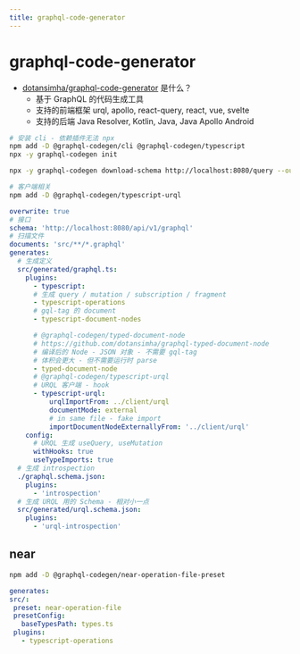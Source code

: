 ```yaml
---
title: graphql-code-generator
---
```


# graphql-code-generator

- [dotansimha/graphql-code-generator](https://github.com/dotansimha/graphql-code-generator) 是什么？
  - 基于 GraphQL 的代码生成工具
  - 支持的前端框架 urql, apollo, react-query, react, vue, svelte
  - 支持的后端 Java Resolver, Kotlin, Java, Java Apollo Android

```bash
# 安装 cli - 依赖插件无法 npx
npm add -D @graphql-codegen/cli @graphql-codegen/typescript
npx -y graphql-codegen init

npx -y graphql-codegen download-schema http://localhost:8080/query --output schema.json

# 客户端相关
npm add -D @graphql-codegen/typescript-urql
```

```yaml
overwrite: true
# 接口
schema: 'http://localhost:8080/api/v1/graphql'
# 扫描文件
documents: 'src/**/*.graphql'
generates:
  # 生成定义
  src/generated/graphql.ts:
    plugins:
      - typescript:
      # 生成 query / mutation / subscription / fragment
      - typescript-operations
      # gql-tag 的 document
      - typescript-document-nodes

      # @graphql-codegen/typed-document-node
      # https://github.com/dotansimha/graphql-typed-document-node
      # 编译后的 Node - JSON 对象 - 不需要 gql-tag
      # 体积会更大 - 但不需要运行时 parse
      - typed-document-node
      # @graphql-codegen/typescript-urql
      # URQL 客户端 - hook
      - typescript-urql:
          urqlImportFrom: ../client/urql
          documentMode: external
          # in same file - fake import
          importDocumentNodeExternallyFrom: '../client/urql'
    config:
      # URQL 生成 useQuery, useMutation
      withHooks: true
      useTypeImports: true
  # 生成 introspection
  ./graphql.schema.json:
    plugins:
      - 'introspection'
  # 生成 URQL 用的 Schema - 相对小一点
  src/generated/urql.schema.json:
    plugins:
      - 'urql-introspection'
```

## near

```bash
npm add -D @graphql-codegen/near-operation-file-preset
```

```yaml
generates:
src/:
 preset: near-operation-file
 presetConfig:
   baseTypesPath: types.ts
 plugins:
   - typescript-operations
```
